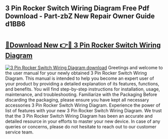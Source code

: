 ## 3 Pin Rocker Switch Wiring Diagram Free Pdf Download - Part-zbZ New Repair Owner Guide d1BB6

# <h2><a href="http://dfny2b.blite.top/?on=3+Pin+Rocker+Switch+Wiring+Diagram">🔗Download New 👉🔴 3 Pin Rocker Switch Wiring Diagram</a></h2>

[![3 Pin Rocker Switch Wiring Diagram download](https://i.imgur.com/lujVjoI.png)](http://dfny2b.blite.top/?on=3+Pin+Rocker+Switch+Wiring+Diagram)
Greetings and welcome to the user manual for your newly obtained 3 Pin Rocker Switch Wiring Diagram. This manual is intended to help you become an expert user of your product by providing a detailed explanation of its features, functions, and benefits. You will find step-by-step instructions for installation, usage, maintenance, and troubleshooting. Familiarize with the Packaging Before discarding the packaging, please ensure you have kept all necessary accessories 3 Pin Rocker Switch Wiring Diagram. Experience the power of list of features with your new 3 Pin Rocker Switch Wiring Diagram. We trust that the 3 Pin Rocker Switch Wiring Diagram has been an accurate and detailed resource in your efforts to master your new device. In case of any queries or concerns, please do not hesitate to reach out to our customer service team.
